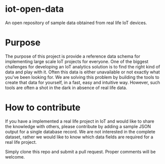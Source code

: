 # iot-open-data
An open repository of sample data obtained from real life IoT devices. 

# Purpose
The purpose of this project is provide a reference data schema for implementing large scale IoT projects for everyone. One of the biggest challenges for developing an IoT analytics solution is to find the right kind of data and play with it. Often this data is either unavailable or not exactly what you've been looking for. We are solving this problem by building the tools to create that data for yourself, in a fast, easy and intuitive way. However, such tools are often a shot in the dark in absence of real life data.

# How to contribute
If you have a implemented a real life project in IoT and would like to share the knowledge with others, please contribute by adding a sample JSON output for a single database record. We are not interested in the complete dataset, rather we would like to know which data fields are required for a real life project.

Simply clone this repo and submit a pull request. Proper comments will be welcome.




